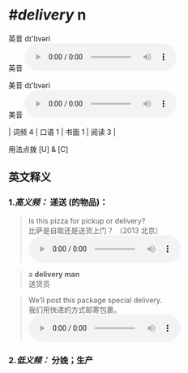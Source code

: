 # ***\#delivery*** n
英音 dɪ'lɪvəri  
英音
<audio src="./media/delivery-B.aac" controls="controls"></audio>

美音 dɪ'lɪvəri  
美音
<audio src="./media/delivery.aac" controls="controls"></audio>



| 词频 4 | 口语 1 | 书面 1 | 阅读 3 |  

用法点拨  [U] & [C]

英文释义
---
### 1.*高义频：* **递送 (的物品)：**  

 > Is this pizza for pickup or delivery?   
 > 比萨是自取还是送货上门？  （2013 北京）  
<audio src="./media/P125 delivery1.aac" controls="controls"></audio>

 > a **delivery man**   
 > 送货员    

 > We’ll post this package special delivery.   
 > 我们用快递的方式邮寄包裹。    
<audio src="./media/delivery-1.aac" controls="controls"></audio>

### 2.*低义频：* **分娩；生产**  


